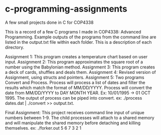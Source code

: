 # c-programming-assignments
A few small projects done in C for COP4338

This is a record of a few C programs I made in COP4338: Advanced Programming. Example outputs of the programs from the command line are listed in the output.txt file within each folder. This is a description of each directory. 

Assignment 1: This program creates a temperature chart based on user input.
Assignment 2: This program approximates the square root of a number using the Babylonian method.
Assignment 3: This program creates a deck of cards, shuffles and deals them.
Assignment 4: Revised version of Assignment, using structs and pointers.
Assignment 5: Two programs Convert and Process. Process will process a list of dates and filter the results which match the format of MM/DD/YYYY. Process will convert the date from MM/DD/YYYY to DAY MONTH YEAR. Ex: 10/01/1995 -> 01 OCT 1995. The output of process can be piped into convert. ex: ./process dates.dat | ./convert >> output.txt. 

Final Assignment: This project receives command line input of unique numbers between 1-9. The child processes will attach to a shared memory and will manipulate the shared memory before detaching and killing themselves. ex: ./forker.out 5 6 7 3 2 1

